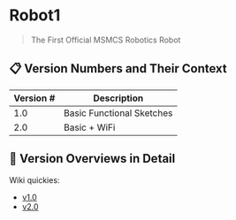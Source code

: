# Robot1 

> The First Official MSMCS Robotics Robot

## 📋 Version Numbers and Their Context

| Version # |   Description |
|-----------|---------------|
| 1.0       |   Basic Functional Sketches |
| 2.0       |   Basic + WiFi |
   
   
## 📖 Version Overviews in Detail

Wiki quickies:
 - [v1.0](https://github.com/msmcs-robotics/robot1/wiki/Version-1.0)
 - [v2.0](https://github.com/msmcs-robotics/robot1/wiki/Version-2.0)
